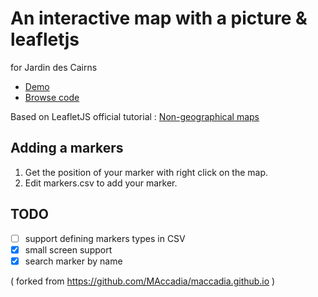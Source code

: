 # An interactive map with a picture & leafletjs
for Jardin des Cairns 
* [Demo](https://gui4d.github.io)
* [Browse code](https://github.com/gui4d/gui4d.github.io)

Based on LeafletJS official tutorial : [Non-geographical maps](http://leafletjs.com/examples/crs-simple/crs-simple.html)

## Adding a markers

1. Get the position of your marker with right click on the map.
2. Edit markers.csv to add your marker.

## TODO
 - [ ] support defining markers types in CSV
 - [x] small screen support
 - [x] search marker by name

( forked from https://github.com/MAccadia/maccadia.github.io  )
